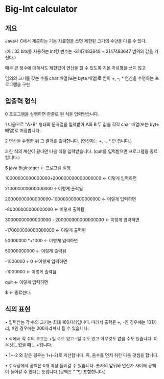 # Big-Int calculator


## 개요
Java나 C에서 제공하는 기본 자료형을 쓰면 제한된 크기의 수만을 다룰 수 있다.

(예 : 32 bits를 사용하는 int형 변수는 -2147483648 ~ 2147483647 범위의 값을 가진다.)

매우 큰 정수에 대해서도 제한없이 연산을 할 수 있도록 기본 자료형을 쓰지 않고 

임의의 크기를 갖는 수를 char 배열(또는 byte 배열)로 받아 +, -, * 연산을 수행하는 프로그램을 구현


## 입출력 형식

0 프로그램을 실행하면 한줄로 된 식을 입력받습니다.

1 다음으로 "A+B" 형태의 문자열을 입력받아 A와 B 두 값을 각각 char 배열(또는 byte 배열)로 저장합니다.

2 연산을 수행한 뒤 그 결과를 출력합니다. (연산자는 +, -, * 만 씁니다.)

3 한 식의 계산이 끝나면 다음 식을 입력받습니다. (quit를 입력받으면 프로그램을 종료합니다.)


$ java BigInteger 	 ← 프로그램 실행

10000000000000000+200000000000000000 ← 이렇게 입력하면

210000000000000000 	 ←이렇게 출력됨


20000000000000000-100000000000000000 ← 이렇게 입력하면

-80000000000000000 	 ← 이렇게 출력됨


30000000000000000 - 200000000000000000 ← 이렇게 입력하면

-170000000000000000 	 ← 이렇게 출력됨


50000000 *+1000 ← 이렇게 입력하면

50000000000 	 ← 이렇게 출력됨

-1000000 + 0 	←이렇게 입력하면

-1000000 	 	 ← 이렇게 출력됨


quit 	 ← 이렇게 입력하면

$ 		 ← 종료한다.


## 식의 표현

• 입력받는 각 수의 크기는 최대 100자리입니다. 따라서 출력은 +, -인 경우에는 101자리, X인 경우에는 200자리까지 될 수 있습니다.

• 식에서 각 수의 부호는 +일 수도 있고 -일 수도 있고 아무것도 없을 수도 있습니다. 아무것도 없을 때는 +입니다.

• 1+-2 와 같은 경우는 1+(-2)로 계산합니다. 즉, 음수를 먼저 취한 다음 덧셈을 합니다.

• 수식상에서 공백은 0개 이상 들어갈 수 있습니다. 숫자의 앞뒤와 연산자 사이에 공백이 들어갈 수 있다는 뜻입니다.(공백은 “ ”만 포함합니다.)
